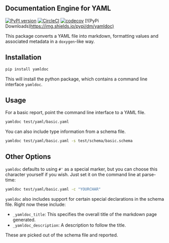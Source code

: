 ## Documentation Engine for YAML

[![PyPI version](https://badge.fury.io/py/yamldoc.svg)](https://badge.fury.io/py/yamldoc) [![CircleCI](https://circleci.com/gh/Chris1221/yamldoc.svg?style=svg&circle-token=114ff93a4850a6cf03289d1b7a9aaf4af351afc9)](https://app.circleci.com/pipelines/github/Chris1221/yamldoc?branch=master) [![codecov](https://codecov.io/gh/Chris1221/yamldoc/branch/master/graph/badge.svg?token=OpQhpILdh3)](https://codecov.io/gh/Chris1221/yamldoc) [!(PyPi Downloads)[https://img.shields.io/pypi/dm/yamldoc)](https://img.shields.io/pypi/dm/yamldoc)

This package converts a YAML file into markdown, formatting values and associated metadata in a `doxygen`-like way.  

## Installation

```sh
pip install yamldoc
```

This will install the python package, which contains a command line interface `yamldoc`.

## Usage

For a basic report, point the command line interface to a YAML file.

```sh
yamldoc test/yaml/basic.yaml
```

You can also include type information from a schema file.

```sh
yamldoc test/yaml/basic.yaml -s test/schema/basic.schema
```

## Other Options

`yamldoc` defaults to using `#'` as a special marker, but you can choose this character yourself if you wish. Just set it on the command line at parse-time:

```sh
yamldoc test/yaml/basic.yaml -c "YOURCHAR"
```

`yamldoc` also includes support for certain special declarations in the schema file. Right now these include:

- `_yamldoc_title`: This specifies the overall title of the markdown page generated.
- `_yamldoc_description`: A description to follow the title. 

These are picked out of the schema file and reported. 
